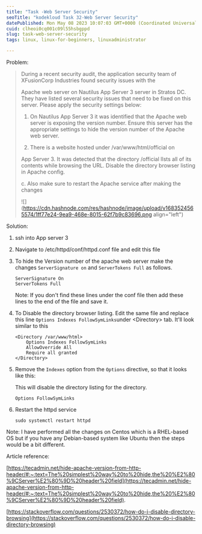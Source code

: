 ```yaml
---
title: "Task -Web Server Security"
seoTitle: "kodekloud Task 32-Web Server Security"
datePublished: Mon May 08 2023 10:07:03 GMT+0000 (Coordinated Universal Time)
cuid: clheoi0cq001c09l55hsbgppd
slug: task-web-server-security
tags: linux, linux-for-beginners, linuxadministrator

---
```


Problem:

> During a recent security audit, the application security team of XFusionCorp Industries found security issues with the
> 
> Apache web server on Nautilus App Server 3 server in Stratos DC. They have listed several security issues that need to be fixed on this server. Please apply the security settings below:
> 
> 1. On Nautilus App Server 3 it was identified that the Apache web server is exposing the version number. Ensure this server has the appropriate settings to hide the version number of the Apache web server.
>     
> 2. There is a website hosted under /var/www/html/official on
>     
> 
> App Server 3. It was detected that the directory /official lIsts all of its contents while browsing the URL. Disable the directory browser listing in Apache config.
> 
> c. Also make sure to restart the Apache service after making the changes
> 
> ![](https://cdn.hashnode.com/res/hashnode/image/upload/v1683524565574/1ff77e24-9ea9-468e-8015-62f7b9c83696.png align="left")

Solution:

1. ssh into App server 3
    
2. Navigate to /etc/httpd/conf/httpd.conf file and edit this file
    
3. To hide the Version number of the apache web server make the changes `ServerSignature on` and `ServerTokens Full` as follows.
    
    ```plaintext
    ServerSignature On
    ServerTokens Full
    ```
    
    Note: If you don't find these lines under the conf file then add these lines to the end of the file and save it.
    
4. To Disable the directory browser listing. Edit the same file and replace this line `Options Indexes FollowSymLinks`under &lt;Directory&gt; tab. It'll look similar to this
    
    ```plaintext
    <Directory /var/www/html>
        Options Indexes FollowSymLinks
        AllowOverride All
        Require all granted
    </Directory>
    ```
    
5. Remove the `Indexes` option from the `Options` directive, so that it looks like this:
    
    This will disable the directory listing for the directory.
    
    ```plaintext
    Options FollowSymLinks
    ```
    
6. Restart the httpd service
    
    ```plaintext
    sudo systemctl restart httpd
    ```
    

Note: I have performed all the changes on Centos which is a RHEL-based OS but if you have any Debian-based system like Ubuntu then the steps would be a bit different.

Article reference:

[https://tecadmin.net/hide-apache-version-from-http-header/#:~:text=The%20simplest%20way%20to%20hide,the%20%E2%80%9CServer%E2%80%9D%20header%20field](https://tecadmin.net/hide-apache-version-from-http-header/#:~:text=The%20simplest%20way%20to%20hide,the%20%E2%80%9CServer%E2%80%9D%20header%20field).

[https://stackoverflow.com/questions/2530372/how-do-i-disable-directory-browsing](https://stackoverflow.com/questions/2530372/how-do-i-disable-directory-browsing)